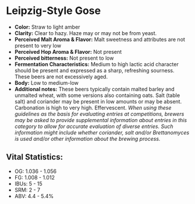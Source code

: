 # Leipzig-Style Gose

- **Color:** Straw to light amber
- **Clarity:** Clear to hazy. Haze may or may not be from yeast.
- **Perceived Malt Aroma & Flavor:** Malt sweetness and attributes are not present to very low
- **Perceived Hop Aroma & Flavor:** Not present
- **Perceived bitterness:** Not present to low
- **Fermentation Characteristics:** Medium to high lactic acid character should be present and expressed as a sharp, refreshing sourness. These beers are not excessively aged.
- **Body:** Low to medium-low
- **Additional notes:** These beers typically contain malted barley and unmalted wheat, with some versions also containing oats. Salt (table salt) and coriander may be present in low amounts or may be absent. Carbonation is high to very high. Effervescent. _When using these guidelines as the basis for evaluating entries at competitions, brewers may be asked to provide supplemental information about entries in this category to allow for accurate evaluation of diverse entries. Such information might include whether coriander, salt and/or Brettanomyces is used and/or other information about the brewing process._

## Vital Statistics:

- OG: 1.036 - 1.056
- FG: 1.008 - 1.012
- IBUs: 5 - 15
- SRM: 2 - 7
- ABV: 4.4 - 5.4% 
